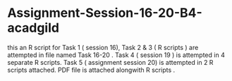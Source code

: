 # Assignment-Session-16-20-B4-acadgild
this an R script for Task 1 ( session 16), 
Task 2 & 3 ( R scripts ) are attempted in file named Task 16-20 .
Task 4 ( session 19 ) is attempted in 4 separate R  scripts.
Task 5 ( assignment session 20) is attempted in 2 R scripts attached.
PDF file is attached alongwith R scripts .
>>>>>>>>

